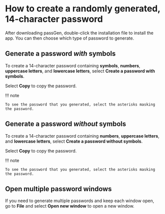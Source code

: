 # How to create a randomly generated, 14-character password

After downloading passGen, double-click the installation file to install the app. You can then choose which type of password to generate.

## Generate a password *with* symbols

To create a 14-character password containing **symbols**, **numbers**, **uppercase letters**, and **lowercase letters**, select **Create a password with symbols**.

Select **Copy** to copy the password.

!!! note
    
    To see the password that you generated, select the asterisks masking the password.

## Generate a password *without* symbols

To create a 14-character password containing **numbers**, **uppercase letters**, and **lowercase letters**, select **Create a password without symbols**.

Select **Copy** to copy the password.

!!! note
    
    To see the password that you generated, select the asterisks masking the password.

## Open multiple password windows

If you need to generate multiple passwords and keep each window open, go to **File** and select **Open new window** to open a new window.
